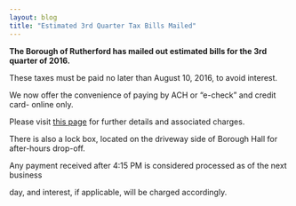```yaml
---
layout: blog
title: "Estimated 3rd Quarter Tax Bills Mailed"
---
```


**The Borough of Rutherford has mailed out estimated bills for the 3rd quarter of 2016.**

These taxes must be paid no later than August 10, 2016, to avoid interest.

We now offer the convenience of paying by ACH or “e-check” and credit card- online only.

Please visit [this page](/departments/tax-collector/online-payments/) for further details and associated charges.

There is also a lock box, located on the driveway side of Borough Hall for after-hours drop-off. 

Any payment received after 4:15 PM is considered processed as of the next business

day, and interest, if applicable, will be charged accordingly.
